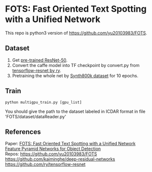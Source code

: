 # FOTS: Fast Oriented Text Spotting with a Unified Network

This repo is python3 version of https://github.com/yu20103983/FOTS.

## Dataset
1. Get [pre-trained ResNet-50](https://onedrive.live.com/?authkey=%21AAFW2-FVoxeVRck&id=4006CBB8476FF777%2117887&cid=4006CBB8476FF777).<br>
2. Convert the caffe model into TF checkpoint by convert.py from [tensorflow-resnet
 by ry](https://github.com/ry/tensorflow-resnet).<br>
3. Pretraining the whole net by [Synth800k dataset](https://www.robots.ox.ac.uk/~vgg/data/scenetext/) for 10 epochs.<br>

## Train

`python multigpu_train.py [gpu_list]`

You should give the path to the dataset labeled in ICDAR format in file 'FOTS/dataset/dataReader.py'

## References
Paper: [FOTS: Fast Oriented Text Spotting with a Unified Network](https://arxiv.org/pdf/1801.01671.pdf)<br>
       [Feature Pyramid Networks for Object Detection](https://arxiv.org/pdf/1612.03144.pdf)<br>
Repos: https://github.com/yu20103983/FOTS<br>
       https://github.com/kaiminghe/deep-residual-networks<br>
       https://github.com/ry/tensorflow-resnet<br>
